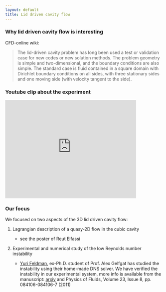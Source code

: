 ```yaml
---
layout: default
title: Lid driven cavity flow
---
```




### Why lid driven cavity flow is interesting

CFD-online wiki:

> The lid-driven cavity problem has long been used a test or validation case for new codes or new solution methods. The problem geometry is simple and two-dimensional, and the boundary conditions are also simple. The standard case is fluid contained in a square domain with Dirichlet boundary conditions on all sides, with three stationary sides and one moving side (with velocity tangent to the side).

### Youtube clip about the experiment

<html>
<iframe width="420" height="315" src="http://www.youtube.com/embed/ju7Fi0nG0w0" frameborder="0" allowfullscreen></iframe>
</html>


### Our focus
We focused on two aspects of the 3D lid driven cavity flow:

1. Lagrangian description of a quasy-2D flow in the cubic cavity
	* see the poster of Reut Elfassi
    
2. Experimental and numerical study of the low Reynolds number instability
	* [Yuri Feldman](http://directory.caltech.edu/cgi-bin/search.cgi?uid=yurifeld), ex-Ph.D. student of Prof. Alex Gelfgat has studied the instability using their home-made DNS solver. We have verified the instability in our experimental system, more info is available from the manuscript: [arxiv](http://arxiv.org/abs/1107.0449) and Physics of Fluids, Volume 23, Issue 8, pp. 084106-084106-7 (2011)  


